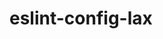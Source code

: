 <!--
 * @Description: 
 * @Version: 1.0.0
 * @Author: lax
 * @Date: 2022-08-28 11:11:52
 * @LastEditors: lax
 * @LastEditTime: 2022-08-28 11:43:27
-->
# eslint-config-lax
